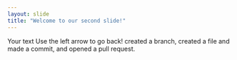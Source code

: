 ```yaml
---
layout: slide
title: "Welcome to our second slide!"
---
```

Your text
Use the left arrow to go back!
created a branch, created a file and made a commit, and opened a pull request.
